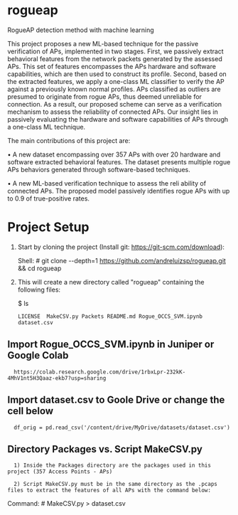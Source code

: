 # rogueap
RogueAP detection method with machine learning

This project proposes a new ML-based technique for the passive verification of APs, implemented in two stages. First, we passively extract behavioral features from the network packets generated by the assessed APs. This set of features encompasses the APs hardware and software capabilities, which are then used to construct its profile. Second, based on the extracted features, we apply a one-class ML classifier to verify the AP against a previously known normal profiles. APs classified as outliers are presumed to originate from rogue APs, thus deemed unreliable for connection. As a result, our proposed scheme can serve as a verification mechanism to assess the reliability of connected APs. Our insight lies in passively evaluating the hardware and software capabilities of APs through a one-class ML technique.

The main contributions of this project are:

• A new dataset encompassing over 357 APs with over 20 hardware and software extracted behavioral features. The dataset presents multiple rogue APs behaviors generated through software-based techniques.

• A new ML-based verification technique to assess the reli ability of connected APs. The proposed model passively identifies rogue APs with up to 0.9 of true-positive rates.

# Project Setup

1) Start by cloning the project (Install git: https://git-scm.com/download):
   
     Shell: # git clone --depth=1 https://github.com/andreluizsp/rogueap.git && cd rogueap

3) This will create a new directory called "rogueap" containing the following files:

     $ ls

       LICENSE  MakeCSV.py Packets README.md Rogue_OCCS_SVM.ipynb dataset.csv

## Import Rogue_OCCS_SVM.ipynb in Juniper or Google Colab 

      https://colab.research.google.com/drive/1rbxLpr-232kK-4MhV1nt5H3Qaaz-ekb7?usp=sharing

## Import dataset.csv to Goole Drive or change the cell below

      df_orig = pd.read_csv('/content/drive/MyDrive/datasets/dataset.csv')

## Directory Packages vs. Script MakeCSV.py

      1) Inside the Packages directory are the packages used in this project (357 Access Points - APs)

      2) Script MakeCSV.py must be in the same directory as the .pcaps files to extract the features of all APs with the command below:

   Command: # MakeCSV.py > dataset.csv
